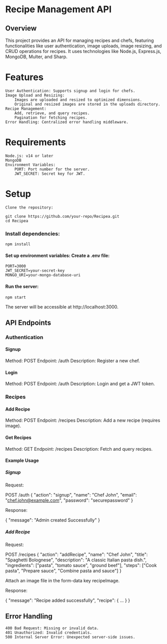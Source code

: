 # Recipe Management API

## Overview

This project provides an API for managing recipes and chefs, featuring functionalities like user authentication, image uploads, image resizing, and CRUD operations for recipes. It uses technologies like Node.js, Express.js, MongoDB, Multer, and Sharp.

# Features

    User Authentication: Supports signup and login for chefs.
    Image Upload and Resizing:
        Images are uploaded and resized to optimized dimensions.
        Original and resized images are stored in the uploads directory.
    Recipe Management:
        Add, retrieve, and query recipes.
        Pagination for fetching recipes.
    Error Handling: Centralized error handling middleware.

# Requirements

    Node.js: v14 or later
    MongoDB
    Environment Variables:
        PORT: Port number for the server.
        JWT_SECRET: Secret key for JWT.

# Setup

    Clone the repository:

    git clone https://github.com/your-repo/Recipea.git
    cd Recipea

### Install dependencies:

    npm install

#### Set up environment variables: Create a .env file:

    PORT=3000
    JWT_SECRET=your-secret-key
    MONGO_URI=your-mongo-database-uri

#### Run the server:

    npm start

The server will be accessible at http://localhost:3000.

## API Endpoints

### Authentication

#### Signup

Method: POST
Endpoint: /auth
Description: Register a new chef.

#### Login

Method: POST
Endpoint: /auth
Description: Login and get a JWT token.

### Recipes

#### Add Recipe

Method: POST
Endpoint: /recipes
Description: Add a new recipe (requires image).

#### Get Recipes

Method: GET
Endpoint: /recipes
Description: Fetch and query recipes.

#### Example Usage

##### Signup

Request:

POST /auth
{
"action": "signup",
"name": "Chef John",
"email": "chef.john@example.com",
"password": "securepassword"
}

Response:

{
"message": "Admin created Successfully"
}

##### Add Recipe

Request:

POST /recipes
{
"action": "addRecipe",
"name": "Chef John",
"title": "Spaghetti Bolognese",
"description": "A classic Italian pasta dish.",
"ingredients": ["pasta", "tomato sauce", "ground beef"],
"steps": ["Cook pasta", "Prepare sauce", "Combine pasta and sauce"]
}

Attach an image file in the form-data key recipeImage.

Response:

{
"message": "Recipe added successfully",
"recipe": { ... }
}

## Error Handling

    400 Bad Request: Missing or invalid data.
    401 Unauthorized: Invalid credentials.
    500 Internal Server Error: Unexpected server-side issues.
